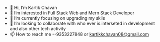 - 👋 Hi, I’m Kartik Chavan
- 👀 I’m interested in Full Stack Web and Mern Stack Developer
- 🌱 I’m currently focusing on upgrading my skils
- 💞️ I’m looking to collaborate with who ever is interseted in development and also other tech activity
- 📫 How to reach me --9353227848 or kartikkchavan08@gmail.com



